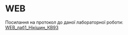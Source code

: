 # WEB
Посилання на протокол до даної лабораторної роботи: [WEB_лаб1_Нікішин_КВ93](https://docs.google.com/document/d/1ZWVV44OuNMgwG5RBJPPXlpqjU-8o8RpUPsRNRS6x95E/edit?usp=sharing)
